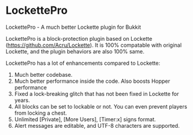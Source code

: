 # LockettePro
LockettePro - A much better Lockette plugin for Bukkit

LockettePro is a block-protection plugin based on Lockette (https://github.com/Acru/Lockette). It is 100% compatable with original Lockette, and the plugin behaviors are also 100% same.

LockettePro has a lot of enhancements compared to Lockette:
1. Much better codebase.
2. Much better performance inside the code. Also boosts Hopper performance
3. Fixed a lock-breaking glitch that has not been fixed in Lockette for years.
4. All blocks can be set to lockable or not. You can even prevent players from locking a chest.
5. Unlimited [Private], [More Users], [Timer:x] signs format.
6. Alert messages are editable, and UTF-8 characters are supported.
